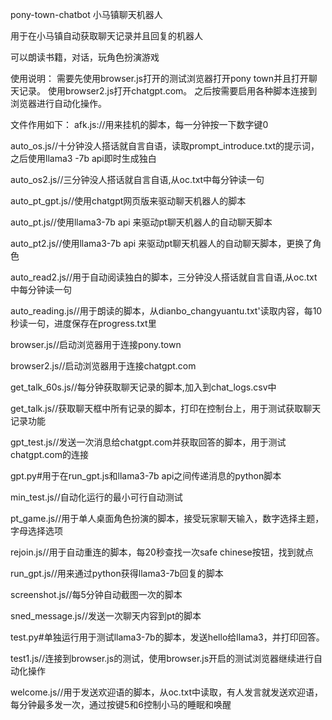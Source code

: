 pony-town-chatbot 小马镇聊天机器人

用于在小马镇自动获取聊天记录并且回复的机器人

可以朗读书籍，对话，玩角色扮演游戏

使用说明：
需要先使用browser.js打开的测试浏览器打开pony town并且打开聊天记录。
使用browser2.js打开chatgpt.com。
之后按需要启用各种脚本连接到浏览器进行自动化操作。

文件作用如下：
afk.js://用来挂机的脚本，每一分钟按一下数字键0

auto_os.js//十分钟没人搭话就自言自语，读取prompt_introduce.txt的提示词，之后使用llama3 -7b api即时生成独白

auto_os2.js//三分钟没人搭话就自言自语,从oc.txt中每分钟读一句

auto_pt_gpt.js//使用chatgpt网页版来驱动聊天机器人的脚本

auto_pt.js//使用llama3-7b api 来驱动pt聊天机器人的自动聊天脚本

auto_pt2.js//使用llama3-7b api 来驱动pt聊天机器人的自动聊天脚本，更换了角色

auto_read2.js//用于自动阅读独白的脚本，三分钟没人搭话就自言自语,从oc.txt中每分钟读一句

auto_reading.js//用于朗读的脚本，从dianbo_changyuantu.txt'读取内容，每10秒读一句，进度保存在progress.txt里

browser.js//启动浏览器用于连接pony.town

browser2.js//启动浏览器用于连接chatgpt.com

get_talk_60s.js//每分钟获取聊天记录的脚本,加入到chat_logs.csv中

get_talk.js//获取聊天框中所有记录的脚本，打印在控制台上，用于测试获取聊天记录功能

gpt_test.js//发送一次消息给chatgpt.com并获取回答的脚本，用于测试chatgpt.com的连接

gpt.py#用于在run_gpt.js和llama3-7b api之间传递消息的python脚本

min_test.js//自动化运行的最小可行自动测试

pt_game.js//用于单人桌面角色扮演的脚本，接受玩家聊天输入，数字选择主题，字母选择选项

rejoin.js//用于自动重连的脚本，每20秒查找一次safe chinese按钮，找到就点

run_gpt.js//用来通过python获得llama3-7b回复的脚本

screenshot.js//每5分钟自动截图一次的脚本

sned_message.js//发送一次聊天内容到pt的脚本

test.py#单独运行用于测试llama3-7b的脚本，发送hello给llama3，并打印回答。

test1.js//连接到browser.js的测试，使用browser.js开启的测试浏览器继续进行自动化操作

welcome.js//用于发送欢迎语的脚本，从oc.txt中读取，有人发言就发送欢迎语，每分钟最多发一次，通过按键5和6控制小马的睡眠和唤醒





